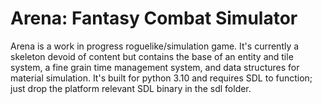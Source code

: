 # Arena: Fantasy Combat Simulator
Arena is a work in progress roguelike/simulation game. It's currently a skeleton devoid of content but contains the base of an entity and tile system, a fine grain time management system, and data structures for material simulation. It's built for python 3.10 and requires SDL to function; just drop the platform relevant SDL binary in the sdl folder.